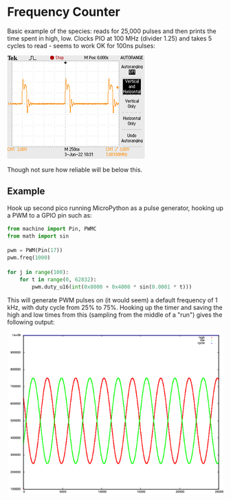# Frequency Counter
Basic example of the species: reads for 25,000 pulses and then prints the time
spent in high, low. Clocks PIO at 100 MHz (divider 1.25) and takes 5 cycles to
read - seems to work OK for 100ns pulses:

![Oscilloscope readout](./scope_100ns.png)

Though not sure how reliable will be below this.

## Example
Hook up second pico running MicroPython as a pulse generator, hooking up a PWM to a GPIO pin such as:

```python
from machine import Pin, PWMC
from math import sin

pwm = PWM(Pin(17))
pwm.freq(1000)

for j in range(100):
    for t in range(0, 62832):
        pwm.duty_u16(int(0x8000 + 0x4000 * sin(0.0001 * t)))
```

This will generate PWM pulses on (it would seem) a default frequency of 1 kHz, with duty cycle from 25% to 75%. Hooking up the timer and saving the high and low times from this (sampling from the middle of a "run") gives the following output:

![PWM graph](./pwm.png)

